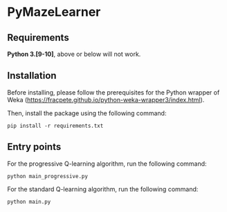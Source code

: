 # PyMazeLearner

## Requirements

**Python 3.[9-10]**, above or below will not work.

## Installation

Before installing, please follow the prerequisites for the Python wrapper
of Weka (https://fracpete.github.io/python-weka-wrapper3/index.html).

Then, install the package using the following command:

    pip install -r requirements.txt

## Entry points

For the progressive Q-learning algorithm, run the following command:

    python main_progressive.py

For the standard Q-learning algorithm, run the following command:

    python main.py
